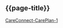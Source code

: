 ## {{page-title}}

<i class="fa fa-link"></i> [CareConnect-CarePlan-1](https://fhir.hl7.org.uk/STU3/StructureDefinition/CareConnect-CarePlan-1)

